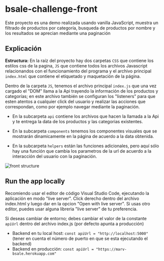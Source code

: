 # bsale-challenge-front
Este proyecto es una demo realizada usando vanilla JavaScript, muestra un filtrado de productos por categoría, busqueda de productos por nombre y los resultados se aprecian mediante una paginación

## Explicación
**Estructura:** En la raíz del proyecto hay dos carpetas `CSS` que contiene los estilos css de la pagina, `JS` que contiene todos los archivos Javascript relacionandos con el funcionamiento del programa y el archivo principal `index.html` que contiene el etiquetado y maquetación de la página.

Dentro de la carpeta `JS`, tenemos el archivo principal `index.js` que una vez cargado el "DOM" llama a la Api trayendo la información de los productos y categorías; en este archivo también se configuran los "listeners" para que esten atentos a cualquier click del usuario y realizar las acciones que correspondan, como por ejemplo navegar mediante la paginación.

- En la subcarpeta `api` contiene los archivos que hacen la llamada a la Api y te entrega la data de los productos y las categorias existentes.

- En la subcarpeta `components` tenemos los componentes visuales que se mostrarán dinamicamente en la página de acuerdo a la data obtenida.

- En la subcarpeta `helpers` están las funciones adicionales, pero aquí sólo hay una función que cambia los parametros de la url de acuerdo a la interacción del usuario con la paginación.

![front structure](https://user-images.githubusercontent.com/35734972/166967164-2950840d-8403-40db-823c-64201d55b77e.jpg)

## Run the app locally
Recomiendo usar el editor de código Visual Studio Code, ejecutando la aplicación en modo "live server". Click derecho dentro del archivo index.html y luego dar en la opcion "Open with live server".
Si usas otro editor, puedes usar alguna libreria "live server" de tu preferencia.

Si deseas cambiar de entorno; debes cambiar el valor de la constante `apiUrl` dentro del archivo index.js (por defecto apunta a producción)

- Backend en tu local host: `const apiUrl = "http://localhost:5000"` (tener en cuenta el número de puerto en que se esta ejecutando el backend)
- Backend en producción: `const apiUrl = "https://marv-bsale.herokuapp.com"`
